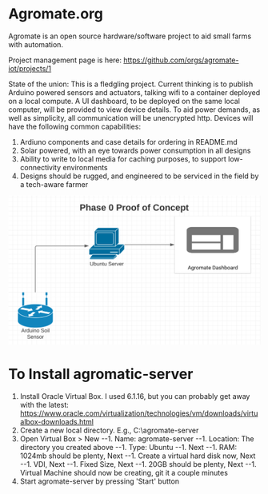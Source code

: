 # Agromate.org
Agromate is an open source hardware/software project to aid small farms with automation.

Project management page is here: https://github.com/orgs/agromate-iot/projects/1

State of the union:
This is a fledgling project.  Current thinking is to publish Arduino powered sensors and actuators, talking wifi to a container deployed on a local compute.  A UI dashboard, to be deployed on the same local computer, will be provided to view device details.  To aid power demands, as well as simplicity, all communication will be unencrypted http.  Devices will have the following common capabilities:
1. Ardiuno components and case details for ordering in README.md
1. Solar powered, with an eye towards power consumption in all designs
1. Ability to write to local media for caching purposes, to support low-connectivity environments
1. Designs should be rugged, and engineered to be serviced in the field by a tech-aware farmer

![High Level Design](https://github.com/agromate-iot/agromate-docs/blob/main/img/hldPhase0.png)

# To Install agromatic-server
1. Install Oracle Virtual Box. I used 6.1.16, but you can probably get away with the latest: https://www.oracle.com/virtualization/technologies/vm/downloads/virtualbox-downloads.html
1. Create a new local directory.  E.g., C:\agromate-server
1. Open Virtual Box > New
--1. Name: agromate-server
--1. Location: The directory you created above
--1. Type: Ubuntu
--1. Next
--1. RAM: 1024mb should be plenty, Next
--1. Create a virtual hard disk now, Next
--1. VDI, Next
--1. Fixed Size, Next
--1. 20GB should be plenty, Next
--1. Virtual Machine should now be creating, git it a couple minutes
1. Start agromate-server by pressing 'Start' button
